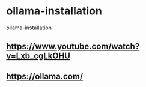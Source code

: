 # ollama-installation
ollama-installation

## https://www.youtube.com/watch?v=Lxb_cgLkOHU
## https://ollama.com/

